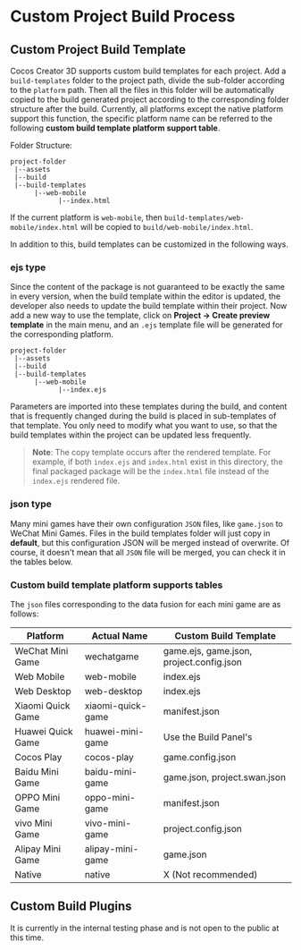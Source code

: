 # Custom Project Build Process

## Custom Project Build Template

Cocos Creator 3D supports custom build templates for each project. Add a `build-templates` folder to the project path, divide the sub-folder according to the `platform` path. Then all the files in this folder will be automatically copied to the build generated project according to the corresponding folder structure after the build. Currently, all platforms except the native platform support this function, the specific platform name can be referred to the following **custom build template platform support table**.

Folder Structure: 

```
project-folder
 |--assets
 |--build
 |--build-templates
      |--web-mobile
            |--index.html
```

If the current platform is `web-mobile`, then `build-templates/web-mobile/index.html` will be copied to `build/web-mobile/index.html`.

In addition to this, build templates can be customized in the following ways.

### ejs type

Since the content of the package is not guaranteed to be exactly the same in every version, when the build template within the editor is updated, the developer also needs to update the build template within their project. Now add a new way to use the template, click on **Project -> Create preview template** in the main menu, and an `.ejs` template file will be generated for the corresponding platform.

```
project-folder
 |--assets
 |--build
 |--build-templates
      |--web-mobile
            |--index.ejs
```

Parameters are imported into these templates during the build, and content that is frequently changed during the build is placed in sub-templates of that template. You only need to modify what you want to use, so that the build templates within the project can be updated less frequently.

> **Note**: The copy template occurs after the rendered template. For example, if both `index.ejs` and `index.html` exist in this directory, the final packaged package will be the `index.html` file instead of the `index.ejs` rendered file.

### json type

Many mini games have their own configuration `JSON` files, like `game.json` to WeChat Mini Games. Files in the build templates folder will just copy in **default**, but this configuration JSON will be merged instead of overwrite. Of course, it doesn't mean that all `JSON` file will be merged, you can check it in the tables below.

### Custom build template platform supports tables

The `json` files corresponding to the data fusion for each mini game are as follows:

| Platform | Actual Name | Custom Build Template |
| -------- | ---------- | ----------- |
| WeChat Mini Game | wechatgame | game.ejs, game.json, project.config.json |
| Web Mobile | web-mobile | index.ejs |
| Web Desktop | web-desktop | index.ejs |
| Xiaomi Quick Game | xiaomi-quick-game | manifest.json |
| Huawei Quick Game | huawei-mini-game | Use the Build Panel's|
| Cocos Play | cocos-play | game.config.json |
| Baidu Mini Game | baidu-mini-game | game.json, project.swan.json |
| OPPO Mini Game | oppo-mini-game | manifest.json |
| vivo Mini Game | vivo-mini-game | project.config.json |
| Alipay Mini Game | alipay-mini-game | game.json |
| Native | native | X (Not recommended) |

## Custom Build Plugins

It is currently in the internal testing phase and is not open to the public at this time.
